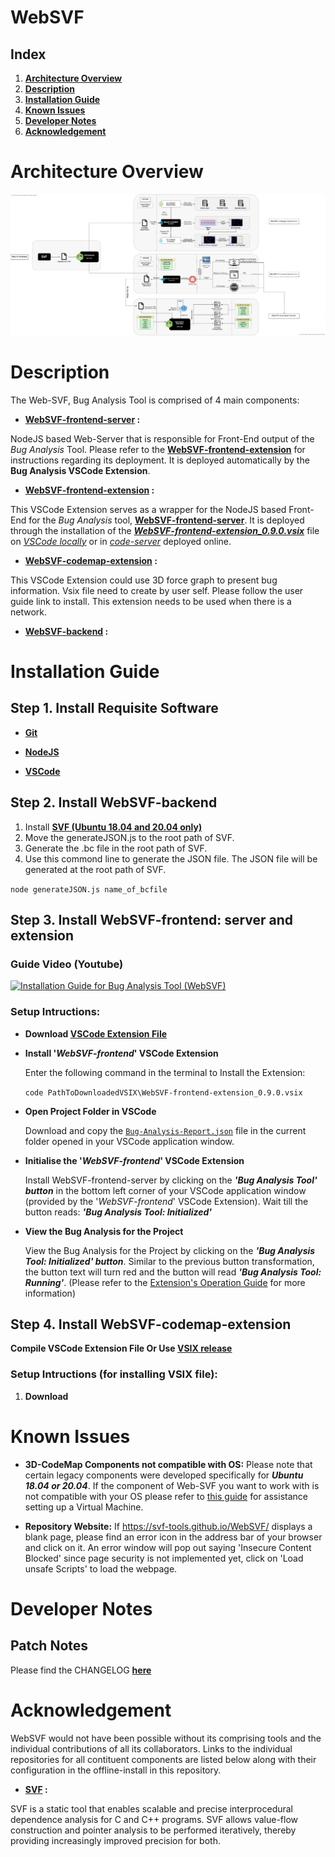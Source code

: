 # WebSVF

## **Index**

1. **[Architecture Overview](#architecture-overview)**
1. **[Description](#description)**
1. **[Installation Guide](#installation-guide)**
1. **[Known Issues](#known-issues)**
1. **[Developer Notes](#developer-notes)**
1. **[Acknowledgement](#acknowledgement)**

# Architecture Overview

<img src="docs/WebSVF Architecture.jpg">

# Description

The Web-SVF, Bug Analysis Tool is comprised of 4 main components:

- **[WebSVF-frontend-server](/src/WebSVF-frontend-server) :**

NodeJS based Web-Server that is responsible for Front-End output of the *Bug Analysis* Tool. Please refer to the **[WebSVF-frontend-extension](https://github.com/SVF-tools/WebSVF/tree/master/src/WebSVF-frontend-extension)** for instructions regarding its deployment. It is deployed automatically by the **Bug Analysis VSCode Extension**.

- **[WebSVF-frontend-extension](/src/WebSVF-frontend-extension) :**

This VSCode Extension serves as a wrapper for the NodeJS based Front-End for the *Bug Analysis* tool, **[WebSVF-frontend-server](https://github.com/SVF-tools/WebSVF/tree/master/src/WebSVF-frontend-server)**. It is deployed through the installation of the ***[WebSVF-frontend-extension_0.9.0.vsix](https://github.com/SVF-tools/WebSVF/releases/download/0.9.0/WebSVF-frontend-extension_0.9.0.vsix)*** file on *[VSCode locally](https://code.visualstudio.com/download)* or in *[code-server](https://github.com/cdr/code-server)* deployed online.

- **[WebSVF-codemap-extension](/src/codemap_extension/) :**

This VSCode Extension could use 3D force graph to present bug information. Vsix file need to create by user self. Please follow the user guide link to install. This extension needs to be used when there is a network.

- **[WebSVF-backend](https://github.com/SVF-tools/WebSVF/tree/generateJSON/src/WebSVF-generateJSON) :**


# Installation Guide

## Step 1. Install Requisite Software

- **[Git](https://git-scm.com/downloads)**

- **[NodeJS](https://nodejs.org/en/download/)**

- **[VSCode](https://code.visualstudio.com/download)**


## Step 2. Install WebSVF-backend

1. Install **[SVF (Ubuntu 18.04 and 20.04 only)](/src/SetupSVF/)**
2. Move the generateJSON.js to the root path of SVF.
3. Generate the .bc file in the root path of SVF.
4. Use this commond line to generate the JSON file. The JSON file will be generated at the root path of SVF.
      
  `node generateJSON.js name_of_bcfile`
  
## Step 3. Install WebSVF-frontend: server and extension

### **Guide Video (Youtube)**

[![Installation Guide for Bug Analysis Tool (WebSVF)](https://img.youtube.com/vi/--a1rgFE_Cs/hqdefault.jpg)](https://www.youtube.com/watch?v=--a1rgFE_Cs)

### Setup Intructions:  

- **Download [VSCode Extension File](https://github.com/SVF-tools/WebSVF/releases/download/0.9.0/WebSVF-frontend-extension_0.9.0.vsix)**

- **Install '*WebSVF-frontend*' VSCode Extension**

     Enter the following command in the terminal to Install the Extension:
     
     `code PathToDownloadedVSIX\WebSVF-frontend-extension_0.9.0.vsix`

- **Open Project Folder in VSCode**

    Download and copy the [``Bug-Analysis-Report.json``](https://github.com/SVF-tools/WebSVF/releases/download/0.9.0/Bug-Analysis-Report.json) file in the current folder opened in your VSCode application window.

- **Initialise the '*WebSVF-frontend*' VSCode Extension**

    Install WebSVF-frontend-server by clicking on the ***'Bug Analysis Tool' button*** in the bottom left corner of your VSCode             application window (provided by the '*WebSVF-frontend*' VSCode Extension). Wait till the button reads: ***'Bug Analysis Tool:           Initialized'***

- **View the Bug Analysis for the Project**

    View the Bug Analysis for the Project by clicking on the ***'Bug Analysis Tool: Initialized' button***. Similar to the previous         button transformation, the button text will turn red and the button will read ***'Bug Analysis Tool: Running'***. 
    (Please refer to the [Extension's Operation Guide](/src/WebSVF-frontend-extension/README.md#Extension-Operation-Guide) for more          information)

## Step 4. Install WebSVF-codemap-extension

**Compile VSCode Extension File Or Use [VSIX release](https://github.com/SVF-tools/WebSVF/releases/tag/0.0.1)**

### Setup Intructions (for installing VSIX file): 

1. **Download**


# Known Issues

- **3D-CodeMap Components not compatible with OS:** Please note that certain legacy components were developed specifically for ***Ubuntu 18.04 or 20.04***. If the component of Web-SVF you want to work with is not compatible with your OS please refer to [this guide](https://github.com/SVF-tools/WebSVF/blob/master/docs/Install_VirtualBox.md) for assistance setting up a Virtual Machine. 

- **Repository Website:** If  https://svf-tools.github.io/WebSVF/  displays a blank page, please find an error icon in the address bar of your browser and click on it. An error window will pop out saying 'Insecure Content Blocked' since page security is not implemented yet, click on 'Load unsafe Scripts' to load the webpage.

# Developer Notes

## Patch Notes

Please find the CHANGELOG **[here](https://github.com/SVF-tools/WebSVF/blob/master/CHANGELOG.md)**

# Acknowledgement

WebSVF would not have been possible without its comprising tools and the individual contributions of all its collaborators. 
Links to the individual repositories for all contituent components are listed below along with their configuration in the offline-install in this repository.

- **[SVF](https://github.com/SVF-tools/SVF) :**

SVF is a static tool that enables scalable and precise interprocedural dependence analysis for C and C++ programs. SVF allows value-flow construction and pointer analysis to be performed iteratively, thereby providing increasingly improved precision for both.
